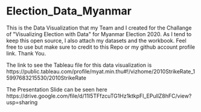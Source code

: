 # Election_Data_Myanmar

<p> This is the Data Visualization that my Team and I created for the Challange of "Visualizing Election with Data" for Myanmar Election 2020. As I tend to keep this open source, I also attach my datasets and the workbook. Feel free to use but make sure to credit to this Repo or my github account profile link. Thank You. </p>

<p> The link to see the Tableau file for this data visualization is https://public.tableau.com/profile/myat.min.thu#!/vizhome/2010StrikeRate_15997683215530/2010StrikeRate </p>

<p> The Presentation Slide can be seen here https://drive.google.com/file/d/11I5TFfzcuTG1Hz1ktkpFl_EPullZ8hFC/view?usp=sharing </p>
